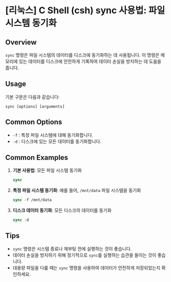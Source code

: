 # [리눅스] C Shell (csh) sync 사용법: 파일 시스템 동기화

## Overview
`sync` 명령은 파일 시스템의 데이터를 디스크에 동기화하는 데 사용됩니다. 이 명령은 메모리에 있는 데이터를 디스크에 안전하게 기록하여 데이터 손실을 방지하는 데 도움을 줍니다.

## Usage
기본 구문은 다음과 같습니다:
```
sync [options] [arguments]
```

## Common Options
- `-f` : 특정 파일 시스템에 대해 동기화합니다.
- `-d` : 디스크에 있는 모든 데이터를 동기화합니다.

## Common Examples
1. **기본 사용법**: 모든 파일 시스템 동기화
   ```csh
   sync
   ```

2. **특정 파일 시스템 동기화**: 예를 들어, `/mnt/data` 파일 시스템을 동기화
   ```csh
   sync -f /mnt/data
   ```

3. **디스크 데이터 동기화**: 모든 디스크의 데이터를 동기화
   ```csh
   sync -d
   ```

## Tips
- `sync` 명령은 시스템 종료나 재부팅 전에 실행하는 것이 좋습니다.
- 데이터 손실을 방지하기 위해 정기적으로 `sync`를 실행하는 습관을 들이는 것이 좋습니다.
- 대용량 파일을 다룰 때는 `sync` 명령을 사용하여 데이터가 안전하게 저장되었는지 확인하세요.